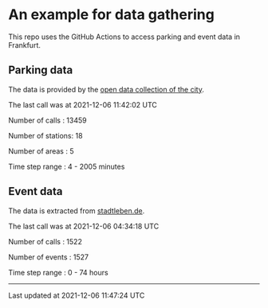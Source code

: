 # An example for data gathering

This repo uses the GitHub Actions to access parking and event data in Frankfurt.

## Parking data
The data is provided by the [open data collection of the city](https://www.offenedaten.frankfurt.de/).

The last call was at 2021-12-06 11:42:02 UTC

Number of calls   : 13459

Number of stations:    18

Number of areas   :     5

Time step range   :     4 -  2005 minutes


## Event data
The data is extracted from [stadtleben.de](https://stadtleben.de/frankfurt/).

The last call was at 2021-12-06 04:34:18 UTC

Number of calls   : 1522

Number of events  : 1527

Time step range   :    0 -   74 hours


----

Last updated at 2021-12-06 11:47:24 UTC
